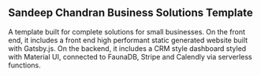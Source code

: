 ## Sandeep Chandran Business Solutions Template

A template built for complete solutions for small businesses. On the front end, it includes a front end high performant static generated website built with Gatsby.js. On the backend, it includes a CRM style dashboard styled with Material UI, connected to FaunaDB, Stripe and Calendly via serverless functions.
